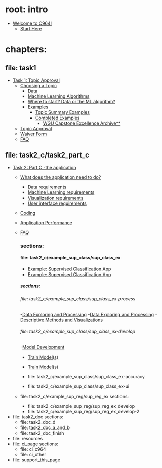 
# root: intro
- [Welcome to C964!](#welcome-to-c964)
  - [Start Here](#start-here)

# chapters:

## file: task1
- [Task 1: Topic Approval](#task-1-topic-approval)
  - [Choosing a Topic](#choosing-a-topic)
    - [Data](#data)
    - [Machine Learning Algorithms](#machine-learning-algorithms)
    - [Where to start? Data or the ML algorithm?](#where-to-start-data-or-the-ml-algorithm)
    - [Examples](#examples)
      - [Topic Summary Examples](#topic-summary-examples)
      - [Completed Examples](#completed-examples)
        - [WGU Capstone Excellence Archive\*\*](#wgu-capstone-excellence-archive)
  - [Topic Approval](#topic-approval)
  - [Waiver Form](#waiver-form)
  - [FAQ](#faq)

## file: task2_c/task2_part_c
- [Task 2: Part C -the application](#task-2-part-c--the-application)
  - [What does the application need to do?](#what-does-the-application-need-to-do)
    - [Data requirements](#data-requirements)
    - [Machine Learning requirements](#machine-learning-requirements)
    - [Visualization requirements](#visualization-requirements)
    - [User interface requirements](#user-interface-requirements)
  - [Coding](#coding)
  - [Application Performance](#application-performance)
  - [FAQ](#data)
  
    ### sections:
    #### file: task2_c/example_sup_class/sup_class_ex
    - [Example: Supervised Classification App](#toc1_)
    - [Example: Supervised Classification App](#example:-supervised-classification-app)

    ##### sections:
    ###### file: task2_c/example_sup_class/sup_class_ex-process
    -[Data Exploring and Processing](#toc1_1_)
    -[Data Exploring and Processing](#data-exploring-and-Processing) 
        - [Descriptive Methods and Visualizations](#toc1_1_1_)
    ###### file: task2_c/example_sup_class/sup_class_ex-develop
    -[Model Development](#model_development) 
    - [Train Model(s)](#toc1_1_1_)
    - [Train Model(s)](#train-model(s)) 
    
    - file: task2_c/example_sup_class/sup_class_ex-accuracy
    - file: task2_c/example_sup_class/sup_class_ex-ui
  - file: task2_c/example_sup_reg/sup_reg_ex
    sections:
    - file: task2_c/example_sup_reg/sup_reg_ex_develop
    - file: task2_c/example_sup_reg/sup_reg_ex_develop-2
- file: task2_doc
  sections:
  - file: task2_doc_d
  - file: task2_doc_a_and_b
  - file: task2_doc_finish
- file: resources
- file: ci_page
  sections:
  - file: ci_c964
  - file: ci_other
- file: support_this_page